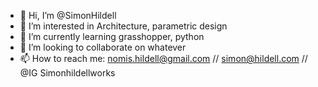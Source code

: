 - 👋 Hi, I’m @SimonHildell
- 👀 I’m interested in Architecture, parametric design
- 🌱 I’m currently learning grasshopper, python
- 💞️ I’m looking to collaborate on whatever
- 📫 How to reach me: nomis.hildell@gmail.com // simon@hildell.com // @IG Simonhildellworks

<!---
SimonHildell/SimonHildell is a ✨ special ✨ repository because its `README.md` (this file) appears on your GitHub profile.
You can click the Preview link to take a look at your changes.
--->
